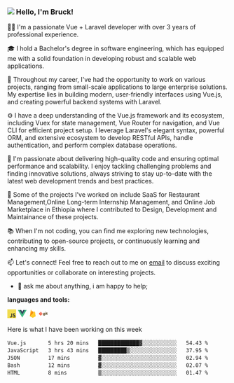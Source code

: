 ### <img src="https://media.giphy.com/media/hvRJCLFzcasrR4ia7z/giphy.gif" width="25px"> Hello, I'm Bruck!

👨‍💻 I'm a passionate Vue + Laravel developer with over 3 years of professional experience.

🎓 I hold a Bachelor's degree in software engineering, which has equipped me with a solid foundation in developing robust and scalable web applications.

💼 Throughout my career, I've had the opportunity to work on various projects, ranging from small-scale applications to large enterprise solutions. My expertise lies in building modern, user-friendly interfaces using Vue.js, and creating powerful backend systems with Laravel.

⚙️ I have a deep understanding of the Vue.js framework and its ecosystem, including Vuex for state management, Vue Router for navigation, and Vue CLI for efficient project setup. I leverage Laravel's elegant syntax, powerful ORM, and extensive ecosystem to develop RESTful APIs, handle authentication, and perform complex database operations.

🚀 I'm passionate about delivering high-quality code and ensuring optimal performance and scalability. I enjoy tackling challenging problems and finding innovative solutions, always striving to stay up-to-date with the latest web development trends and best practices.

🌟 Some of the projects I've worked on include SaaS for Restaurant Management,Online Long-term Internship Management, and Online Job Marketplace in Ethiopia where I contributed to Design, Development and Maintainance of these projects.

📚 When I'm not coding, you can find me exploring new technologies, contributing to open-source projects, or continuously learning and enhancing my skills.

📫 Let's connect! Feel free to reach out to me on  [email](mailto:brucktafesse25@gmail.com) to discuss exciting opportunities or collaborate on interesting projects.

- 💬 ask me about anything, i am happy to help;

**languages and tools:**  

<code><img height="20" src="https://raw.githubusercontent.com/github/explore/80688e429a7d4ef2fca1e82350fe8e3517d3494d/topics/javascript/javascript.png"></code>
<code><img height="20" src="https://raw.githubusercontent.com/github/explore/80688e429a7d4ef2fca1e82350fe8e3517d3494d/topics/vue/vue.png"></code>
<code><img height="20" src="https://raw.githubusercontent.com/github/explore/80688e429a7d4ef2fca1e82350fe8e3517d3494d/topics/firebase/firebase.png"></code>
<code><img height="20" src="https://raw.githubusercontent.com/github/explore/80688e429a7d4ef2fca1e82350fe8e3517d3494d/topics/git/git.png"></code>


Here is what I have been working on this week
<!--START_SECTION:waka-->

```txt
Vue.js       5 hrs 20 mins   █████████████▓░░░░░░░░░░░   54.43 %
JavaScript   3 hrs 43 mins   █████████▒░░░░░░░░░░░░░░░   37.95 %
JSON         17 mins         ▓░░░░░░░░░░░░░░░░░░░░░░░░   02.94 %
Bash         12 mins         ▓░░░░░░░░░░░░░░░░░░░░░░░░   02.07 %
HTML         8 mins          ▒░░░░░░░░░░░░░░░░░░░░░░░░   01.47 %
```

<!--END_SECTION:waka-->
